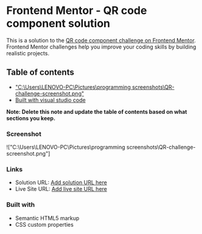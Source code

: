 # Frontend Mentor - QR code component solution

This is a solution to the [QR code component challenge on Frontend Mentor](https://www.frontendmentor.io/challenges/qr-code-component-iux_sIO_H). Frontend Mentor challenges help you improve your coding skills by building realistic projects. 

## Table of contents


  - ["C:\Users\LENOVO-PC\Pictures\programming screenshots\QR-challenge-screenshot.png"](#screenshot)
  - [Built with visual studio code](#built-with)


**Note: Delete this note and update the table of contents based on what sections you keep.**


### Screenshot

!["C:\Users\LENOVO-PC\Pictures\programming screenshots\QR-challenge-screenshot.png"]

### Links

- Solution URL: [Add solution URL here](https://your-solution-url.com)
- Live Site URL: [Add live site URL here](https://your-live-site-url.com)


### Built with

- Semantic HTML5 markup
- CSS custom properties


